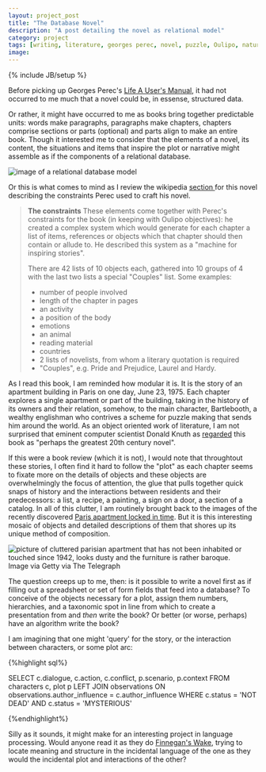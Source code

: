 ```yaml
---
layout: project_post
title: "The Database Novel"
description: "A post detailing the novel as relational model"
category: project
tags: [writing, literature, georges perec, novel, puzzle, Oulipo, natural language processing, database]
image: 
---
```

{% include JB/setup %}

Before picking up Georges Perec's <a href="http://en.wikipedia.org/wiki/Life_A_User's_Manual" target="_blank">Life A User's Manual</a>, it had not occurred to me much that a novel could be, in essense, structured data. 

Or rather, it might have occurred to me as books bring together predictable units: words make paragraphs, paragraphs make chapters, chapters comprise sections or parts (optional) and parts align to make an entire book. Though it interested me to consider that the elements of a novel, its content, the situations and items that inspire the plot or narrative might assemble as if the components of a relational database. 

<img class='blog-post'  src='https://wiki.duraspace.org/download/attachments/32473993/DSpace-1.8-Database-Schema.png?version=1&amp;modificationDate=1366279060281&amp;api=v2' alt='image of a relational database model' title='relational database model'>

Or this is what comes to mind as I review the wikipedia <a href="http://en.wikipedia.org/wiki/Life_A_User's_Manual#The_constraints"> section </a> for this novel describing the constraints Perec used to craft his novel.

<blockquote><b>The constraints</b>
These elements come together with Perec's constraints for the book (in keeping with Oulipo objectives): he created a complex system which would generate for each chapter a list of items, references or objects which that chapter should then contain or allude to. He described this system as a "machine for inspiring stories".

There are 42 lists of 10 objects each, gathered into 10 groups of 4 with the last two lists a special "Couples" list. Some examples:

<ul>
<li>number of people involved</li>
<li>length of the chapter in pages</li>
<li>an activity</li>
<li>a position of the body</li>
<li>emotions</li>
<li>an animal</li>
<li>reading material</li>
<li>countries</li>
<li>2 lists of novelists, from whom a literary quotation is required</li>
<li>"Couples", e.g. Pride and Prejudice, Laurel and Hardy.</li>
</ul>
</blockquote>

As I read this book, I am reminded how modular it is. It is the story of an apartment building in Paris on one day, June 23, 1975. Each chapter explores a single apartment or part of the building, taking in the history of its owners and their relation, somehow, to the main character, Bartlebooth, a wealthy englishman who contrives a scheme for puzzle making that sends him around the world. As an object oriented work of literature, I am not surprised that eminent computer scientist Donald Knuth as [regarded](http://www-cs-faculty.stanford.edu/~uno/retd.html "Link to Donald Knuth's Retirement page") this book as "perhaps the greatest 20th century novel".

If this were a book review (which it is not), I would note that throughtout these stories, I often find it hard to follow the "plot" as each chapter seems to fixate more on the details of objects and these objects are overwhelmingly the focus of attention, the glue that pulls together quick snaps of history and the interactions between residents and their predecessors: a list, a recipe, a painting, a sign on a door, a section of a catalog. In all of this clutter, I am routinely brought back to the images of the recently discovered [Paris apartment locked in time](http://www.telegraph.co.uk/news/worldnews/europe/france/8042281/Parisian-flat-containing-2.1-million-painting-lay-untouched-for-70-years.html "Link to story about paris apartment locked in time"). But it is this interesting mosaic of objects and detailed descriptions of them that shores up its unique method of composition.

<div class="figure">
<img class="blog-post" src="http://cdn.thedailybeast.com/content/dailybeast/articles/2014/02/05/the-parisian-belle-epoque-time-capsule/jcr:content/image.crop.800.500.jpg/1393204098245.cached.jpg" alt="picture of cluttered parisian apartment that has not been inhabited or touched since 1942, looks dusty and the furniture is rather baroque."/>
<div class="figcaption"> Image via Getty via The Telegraph</div></div>

The question creeps up to me, then: is it possible to write a novel first as if filling out a spreadsheet or set of form fields that feed into a database? To conceive of the objects necessary for a plot, assign them numbers, hierarchies, and a taxonomic spot in line from which to create a presentation from and <em> then </em> write the book? Or better (or worse, perhaps) have an algorithm write the book?

I am imagining that one might 'query' for the story, or the interaction between characters, or some plot arc:

{%highlight sql%}

SELECT c.dialogue, c.action, c.conflict, p.scenario, p.context 
FROM characters c, plot p
LEFT JOIN observations ON observations.author_influence = c.author_influence
WHERE c.status = 'NOT DEAD' AND c.status = 'MYSTERIOUS'

{%endhighlight%}

Silly as it sounds, it might make for an interesting project in language processing. Would anyone read it as they do <a href="http://en.wikipedia.org/wiki/Finnegans_Wake">Finnegan's Wake</a>, trying to locate meaning and structure in the incidental language of the one as they would the incidental plot and interactions of the other? 


